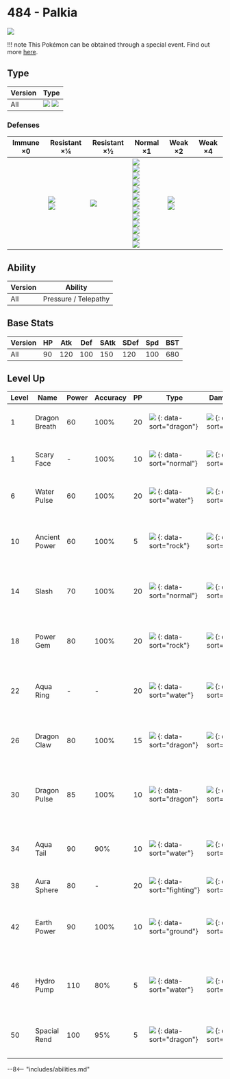 # 484 - Palkia
![][484]

!!! note
    This Pokémon can be obtained through a special event. Find out more [here](../../special_events/#palkia).

## Type

Version | Type
---     | ---
All     | ![][water]  ![][dragon]

### Defenses

Immune ×0 | Resistant ×¼                | Resistant ×½   | Normal ×1                                                                                                                                                                                    | Weak ×2                       | Weak ×4
---       | ---                         | ---            | ---                                                                                                                                                                                          | ---                           | ---
&nbsp;    | ![][fire]<br>![][water]<br> | ![][steel]<br> | ![][normal]<br>![][fighting]<br>![][flying]<br>![][poison]<br>![][ground]<br>![][rock]<br>![][bug]<br>![][ghost]<br>![][grass]<br>![][electric]<br>![][psychic]<br>![][ice]<br>![][dark]<br> | ![][dragon]<br>![][fairy]<br> | &nbsp;

## Ability

Version | Ability
---     | ---
All     | Pressure / Telepathy

## Base Stats

Version | HP  | Atk | Def | SAtk | SDef | Spd | BST
---     | --- | --- | --- | ---  | ---  | --- | ---
All     | 90  | 120 | 100 | 150  | 120  | 100 | 680

## Level Up

Level | Name          | Power | Accuracy | PP  | Type                                   | Damage Class                           | Description
---   | ---           | ---   | ---      | --- | ---                                    | ---                                    | ---
1     | Dragon Breath | 60    | 100%     | 20  | ![][dragon] {: data-sort="dragon"}     | ![][special] {: data-sort="special"}   | Has a 30% chance to paralyze the target.
1     | Scary Face    | -     | 100%     | 10  | ![][normal] {: data-sort="normal"}     | ![][status] {: data-sort="status"}     | Lowers the target's Speed by two stages.
6     | Water Pulse   | 60    | 100%     | 20  | ![][water] {: data-sort="water"}       | ![][special] {: data-sort="special"}   | Has a 20% chance to confuse the target.
10    | Ancient Power | 60    | 100%     | 5   | ![][rock] {: data-sort="rock"}         | ![][special] {: data-sort="special"}   | Has a 10% chance to raise all of the user's stats by one stage.
14    | Slash         | 70    | 100%     | 20  | ![][normal] {: data-sort="normal"}     | ![][physical] {: data-sort="physical"} | Has an increased chance for a critical hit.
18    | Power Gem     | 80    | 100%     | 20  | ![][rock] {: data-sort="rock"}         | ![][special] {: data-sort="special"}   | Inflicts regular damage with no additional effect.
22    | Aqua Ring     | -     | -        | 20  | ![][water] {: data-sort="water"}       | ![][status] {: data-sort="status"}     | Restores 1/16 of the user's max HP each turn.
26    | Dragon Claw   | 80    | 100%     | 15  | ![][dragon] {: data-sort="dragon"}     | ![][physical] {: data-sort="physical"} | Inflicts regular damage with no additional effect.
30    | Dragon Pulse  | 85    | 100%     | 10  | ![][dragon] {: data-sort="dragon"}     | ![][special] {: data-sort="special"}   | Inflicts regular damage with no additional effect.
34    | Aqua Tail     | 90    | 90%      | 10  | ![][water] {: data-sort="water"}       | ![][physical] {: data-sort="physical"} | Inflicts regular damage with no additional effect.
38    | Aura Sphere   | 80    | -        | 20  | ![][fighting] {: data-sort="fighting"} | ![][special] {: data-sort="special"}   | Never misses.
42    | Earth Power   | 90    | 100%     | 10  | ![][ground] {: data-sort="ground"}     | ![][special] {: data-sort="special"}   | Has a 10% chance to lower the target's Special Defense by one stage.
46    | Hydro Pump    | 110   | 80%      | 5   | ![][water] {: data-sort="water"}       | ![][special] {: data-sort="special"}   | Inflicts regular damage with no additional effect.
50    | Spacial Rend  | 100   | 95%      | 5   | ![][dragon] {: data-sort="dragon"}     | ![][special] {: data-sort="special"}   | Has an increased chance for a critical hit.

--8<-- "includes/abilities.md"

[484]: ../img/pokemon/484.png
[normal]: ../img/types/normal.png
[fire]: ../img/types/fire.png
[fighting]: ../img/types/fighting.png
[water]: ../img/types/water.png
[flying]: ../img/types/flying.png
[grass]: ../img/types/grass.png
[poison]: ../img/types/poison.png
[electric]: ../img/types/electric.png
[ground]: ../img/types/ground.png
[psychic]: ../img/types/psychic.png
[rock]: ../img/types/rock.png
[ice]: ../img/types/ice.png
[bug]: ../img/types/bug.png
[dragon]: ../img/types/dragon.png
[ghost]: ../img/types/ghost.png
[dark]: ../img/types/dark.png
[steel]: ../img/types/steel.png
[fairy]: ../img/types/fairy.png
[physical]: ../img/types/physical.png
[special]: ../img/types/special.png
[status]: ../img/types/status.png
